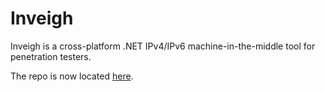 # Inveigh

Inveigh is a cross-platform .NET IPv4/IPv6 machine-in-the-middle tool for penetration testers. 

The repo is now located [here](https://github.com/Kevin-Robertson/Inveigh).
